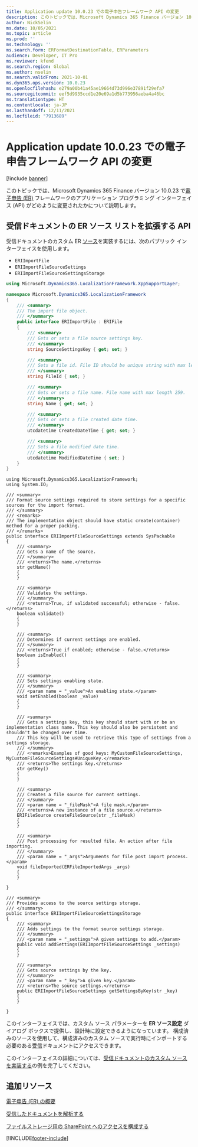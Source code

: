 ```yaml
---
title: Application update 10.0.23 での電子申告フレームワーク API の変更
description: このトピックでは、Microsoft Dynamics 365 Finance バージョン 10.0.23 で電子申告 (ER) フレームワークの API がどのように変更されたのかについて説明します。
author: NickSelin
ms.date: 10/05/2021
ms.topic: article
ms.prod: ''
ms.technology: ''
ms.search.form: ERFormatDestinationTable, ERParameters
audience: Developer, IT Pro
ms.reviewer: kfend
ms.search.region: Global
ms.author: nselin
ms.search.validFrom: 2021-10-01
ms.dyn365.ops.version: 10.0.23
ms.openlocfilehash: e279a00b41a45ae19664d73d996e37891f29efa7
ms.sourcegitcommit: eef5d9935ccd1e20e69a1d5b773956aeba4a46bc
ms.translationtype: HT
ms.contentlocale: ja-JP
ms.lasthandoff: 12/11/2021
ms.locfileid: "7913689"
---
```

# <a name="electronic-reporting-framework-api-changes-for-application-update-10023"></a>Application update 10.0.23 での電子申告フレームワーク API の変更

[!include [banner](../includes/banner.md)]

このトピックでは、Microsoft Dynamics 365 Finance バージョン 10.0.23 で[電子申告 (ER)](general-electronic-reporting.md) フレームワークのアプリケーション プログラミング インターフェイス (API) がどのように変更されたかについて説明します。

## <a name="api-to-extend-the-list-of-er-sources-of-inbound-documents"></a><a name="er-api-extend-file-source"></a> 受信ドキュメントの ER ソース リストを拡張する API

受信ドキュメントのカスタム ER [ソース](er-configure-data-import-sharepoint.md#configure-er-sources-for-the-er-format)を実装するには、次のパブリック インターフェイスを使用します。

- `ERIImportFile`
- `ERIImportFileSourceSettings`
- `ERIImportFileSourceSettingsStorage`

```cs
using Microsoft.Dynamics365.LocalizationFramework.XppSupportLayer;

namespace Microsoft.Dynamics365.LocalizationFramework
{
    /// <summary>
    /// The import file object.
    /// </summary>
    public interface ERIImportFile : ERIFile
    {
        /// <summary>
        /// Gets or sets a file source settings key.
        /// </summary>
        string SourceSettingsKey { get; set; }

        /// <summary>
        /// Sets a file id. File ID should be unique string with max length 300.
        /// </summary>
        string FileId { set; }

        /// <summary>
        /// Gets or sets a file name. File name with max length 259.
        /// </summary>
        string Name { get; set; }

        /// <summary>
        /// Gets or sets a file created date time.
        /// </summary>
        utcdatetime CreatedDateTime { get; set; }

        /// <summary>
        /// Sets a file modified date time.
        /// </summary>
        utcdatetime ModifiedDateTime { set; }
    }
}
```

```xpp
using Microsoft.Dynamics365.LocalizationFramework;
using System.IO;

/// <summary>
/// Format source settings required to store settings for a specific sources for the import format.
/// </summary>
/// <remarks>
/// The implementation object should have static create(container) method for a proper packing.
/// </remarks>
public interface ERIImportFileSourceSettings extends SysPackable
{
    /// <summary>
    /// Gets a name of the source.
    /// </summary>
    /// <returns>The name.</returns>
    str getName()
    {
    }

    /// <summary>
    /// Validates the settings.
    /// </summary>
    /// <returns>True, if validated successful; otherwise - false.</returns>
    boolean validate()
    {
    }

    /// <summary>
    /// Determines if current settings are enabled.
    /// </summary>
    /// <returns>True if enabled; otherwise - false.</returns>
    boolean isEnabled()
    {
    }

    /// <summary>
    /// Sets settings enabling state.
    /// </summary>
    /// <param name = "_value">An enabling state.</param>
    void setEnabled(boolean _value)
    {
    }

    /// <summary>
    /// Gets a settings key, this key should start with or be an implementation class name. This key should also be persistent and shouldn't be changed over time.
    /// This key will be used to retrieve this type of settings from a settings storage.
    /// </summary>
    /// <remarks>Examples of good keys: MyCustomFileSourceSettings, MyCustomFileSourceSettings#UniqueKey.</remarks>
    /// <returns>The settings key.</returns>
    str getKey()
    {
    }

    /// <summary>
    /// Creates a file source for current settings.
    /// </summary>
    /// <param name = "_fileMask">A file mask.</param>
    /// <returns>A new instance of a file source.</returns>
    ERIFileSource createFileSource(str _fileMask)
    {
    }

    /// <summary>
    /// Post processing for resulted file. An action after file importing.
    /// </summary>
    /// <param name = "_args">Arguments for file post import process.</param>
    void fileImported(ERFileImportedArgs _args)
    {
    }

}
```

```xpp
/// <summary>
/// Provides access to the source settings storage.
/// </summary>
public interface ERIImportFileSourceSettingsStorage
{
    /// <summary>
    /// Adds settings to the format source settings storage.
    /// </summary>
    /// <param name = "_settings">A given settings to add.</param>
    public void addSettings(ERIImportFileSourceSettings _settings)
    {
    }

    /// <summary>
    /// Gets source settings by the key.
    /// </summary>
    /// <param name = "_key">A given key.</param>
    /// <returns>The source settings.</returns>
    public ERIImportFileSourceSettings getSettingsByKey(str _key)
    {
    }

}
```

このインターフェイスでは、カスタム ソース パラメーターを **ER ソース設定** ダイアログ ボックスで提供し、設計時に設定できるようになっています。 構成済みのソースを使用して、構成済みのカスタム ソースで実行時にインポートする必要のある[受信](general-electronic-reporting.md#FormatComponentInbound)ドキュメントにアクセスできます。

このインターフェイスの詳細については、[受信ドキュメントのカスタム ソースを実装する](er-custom-file-source.md)の例を完了してください。

## <a name="additional-resources"></a>追加リソース

[電子申告 (ER) の概要](general-electronic-reporting.md)

[受信したドキュメントを解析する](er-parse-incoming-documents.md)

[ファイルストレージ用の SharePoint へのアクセスを構成する](er-configure-data-import-sharepoint.md)

[!INCLUDE[footer-include](../../../includes/footer-banner.md)]
